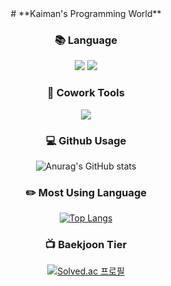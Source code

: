 <div align="center">
#   **Kaiman's Programming World**
 
### :books: **Language**

<img src="https://img.shields.io/badge/python-3776AB?style=for-the-badge&logo=python&logoColor=white">  <img src="https://img.shields.io/badge/JAVA-FF9E0F?style=for-the-badge&logo=JAVA&logoColor=white">

 
### :wrench: **Cowork Tools**
 
 <img src="https://img.shields.io/badge/Github-181717?style=for-the-badge&logo=Github&logoColor=white">


### :computer: **Github Usage**

![Anurag's GitHub stats](https://github-readme-stats.vercel.app/api?username=iyongchan&show_icons=true&theme=radical)



### :pencil2: **Most Using Language**

[![Top Langs](https://github-readme-stats.vercel.app/api/top-langs/?username=iyongchan)](https://github.com/anuraghazra/github-readme-stats)
 
 
 ### :tv: **Baekjoon Tier**
 
 [![Solved.ac
프로필](http://mazassumnida.wtf/api/v2/generate_badge?boj=yongchan11111)](https://solved.ac/yongchan11111)
 
 
</div>



